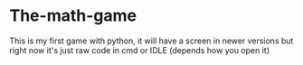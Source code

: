 # The-math-game
This is my first game with python, it will have a screen in newer versions but right now it's just raw code in cmd or IDLE (depends how you open it)
